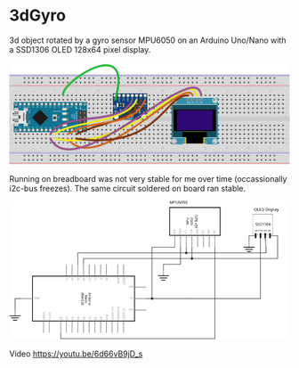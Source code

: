 # 3dGyro
3d object rotated by a gyro sensor MPU6050 on an Arduino Uno/Nano with a SSD1306 OLED 128x64 pixel display.

![breadboard](/assets/images/Breadboard.svg) 

Running on breadboard was not very stable for me over time (occassionally i2c-bus freezes). The same circuit soldered on board ran stable.

![schema](/assets/images/Schema.svg) 

Video https://youtu.be/6d66vB9jD_s
